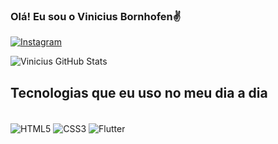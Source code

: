 ### Olá! Eu sou o Vinicius Bornhofen✌️

[![Instagram](https://img.shields.io/badge/Instagram-E4405F?style=for-the-badge&logo=instagram&logoColor=white)](https://www.instagram.com/viniiizzz_/)

![Vinicius GitHub Stats](https://github-readme-stats.vercel.app/api?username=VinioVnz&show_icons=true&theme=radical)


## Tecnologias que eu uso no meu dia a dia
<div style="display: inline_block"><br/>
    <img align="center" alt="HTML5" src="https://img.shields.io/badge/HTML-239120?style=for-the-badge&logo=html5&logoColor=white"/>
    <img align="center" alt="CSS3" src="https://img.shields.io/badge/CSS-239120?&style=for-the-badge&logo=css3&logoColor=white"/>
    <img align="center" alt="Flutter" src="https://img.shields.io/badge/Flutter-02569B?&style=for-the-badge&logo=flutter&logoColor=white"/>

</div>


